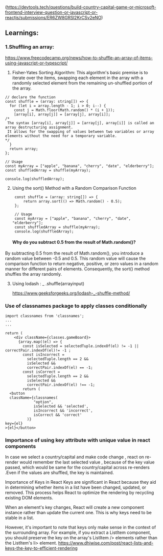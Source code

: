 (https://devtools.tech/questions/build-country-capital-game-or-microsoft-frontend-interview-question-or-javascript-or-reactjs/submissions/ER6ZW8GRSl2KrCSv2eNO)

## Learnings: 
### 1.Shuffling an array:

https://www.freecodecamp.org/news/how-to-shuffle-an-array-of-items-using-javascript-or-typescript/
1. Fisher-Yates Sorting Algorithm:
 This algorithm's basic premise is to iterate over the items, swapping each element in the array with a randomly selected element from the remaining un-shuffled portion of the array.


```
// declare the function 
const shuffle = (array: string[]) => { 
  for (let i = array.length - 1; i > 0; i--) { 
    const j = Math.floor(Math.random() * (i + 1)); 
    [array[i], array[j]] = [array[j], array[i]];
/*
 The syntax [array[i], array[j]] = [array[j], array[i]] is called an array destructuring assignment.
 It allows for the swapping of values between two variables or array elements without the need for a temporary variable.
*/
  } 
  return array; 
}; 
  
// Usage 
const myArray = ["apple", "banana", "cherry", "date", "elderberry"]; 
const shuffledArray = shuffle(myArray); 

console.log(shuffledArray);

```

2. Using the sort() Method with a Random Comparison Function
   ```
    const shuffle = (array: string[]) => { 
        return array.sort(() => Math.random() - 0.5); 
    }; 
    
    // Usage 
    const myArray = ["apple", "banana", "cherry", "date", "elderberry"]; 
    const shuffledArray = shuffle(myArray); 
    console.log(shuffledArray);
   ```
   #### Why do you subtract 0.5 from the result of Math.random()?
By subtracting 0.5 from the result of Math.random(), you introduce a random value between -0.5 and 0.5. This random value will cause the comparison function to return negative, positive, or zero values in a random manner for different pairs of elements. Consequently, the sort() method shuffles the array randomly.



3. Using lodash :  _ .shuffle(arrayinput)
   
   https://www.geeksforgeeks.org/lodash-_-shuffle-method/

### Use of classnames package to apply classes conditionally
```
import classnames from 'classnames';
...
...

return (
    <div className={classes.gameBoard}>
      {array.map((el) => {
        const isSelected = selectedTuple.indexOf(el) != -1 || correctPair.indexOf(el)!= -1 ;
        const isIncorrect =
          selectedTuple.length == 2 &&
          isSelected &&
          correctPair.indexOf(el) == -1;
        const isCorrect =
          selectedTuple.length == 2 &&
          isSelected &&
          correctPair.indexOf(el) !== -1;
        return (
  <button
  className={classnames(   
             "option",
             isSelected && 'selected',
             isIncorrect && 'incorrect',
             isCorrect && 'correct'
          )}
key={el}
>{el}</button>

```

### Importance of using key attribute with unique value in react components

In case we select a country/capital and make code change , react on re-render would remember the last selected value , because of the key value passed, which would be same for the country/capital across re-renders .Even if the values are shuffled, the key is maintained.


Importance of Keys in React
Keys are significant in React because they aid in determining whether items in a list have been changed, updated, or removed. This process helps React to optimize the rendering by recycling existing DOM elements.

When an element's key changes, React will create a new component instance rather than update the current one. This is why keys need to be stable in a list.

However, it's important to note that keys only make sense in the context of the surrounding array. For example, if you extract a ListItem component, you should preserve the key on the array's ListItem /> elements rather than the ListItem's li> element.
https://www.dhiwise.com/post/react-lists-and-keys-the-key-to-efficient-rendering
